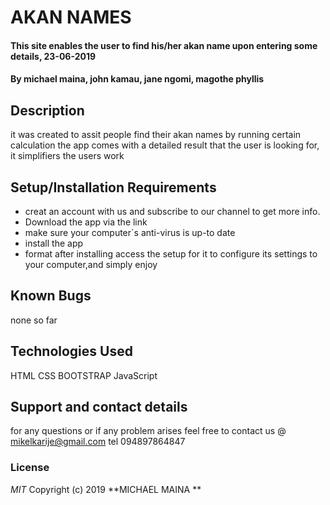 # AKAN NAMES
#### This site enables the user to find his/her akan name upon entering some details, 23-06-2019
#### By **michael maina, john kamau, jane ngomi, magothe phyllis**
## Description
it was created to assit people find their akan names by running certain calculation the app comes with a detailed result that the user is looking for, it simplifiers the users work
## Setup/Installation Requirements
* creat an account with us and subscribe to our channel to get more info.
* Download the app via the link
* make sure your computer`s anti-virus is up-to date
* install the app
* format
after installing access the setup for it to configure its settings to your computer,and simply enjoy
## Known Bugs
none so far
## Technologies Used
HTML
CSS
BOOTSTRAP
JavaScript

## Support and contact details
for any questions or if any problem arises feel free to contact us @ mikelkarije@gmail.com
tel 094897864847
### License
*MIT*
Copyright (c) 2019 **MICHAEL MAINA **
  
